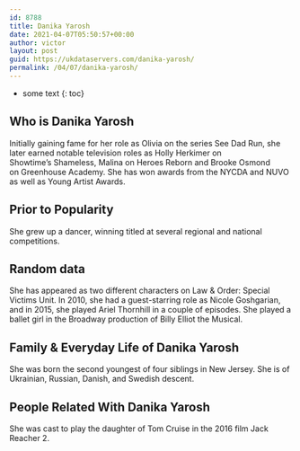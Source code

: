 ```yaml
---
id: 8788
title: Danika Yarosh
date: 2021-04-07T05:50:57+00:00
author: victor
layout: post
guid: https://ukdataservers.com/danika-yarosh/
permalink: /04/07/danika-yarosh/
---
```


* some text
{: toc}


## Who is Danika Yarosh



Initially gaining fame for her role as Olivia on the series See Dad Run, she later earned notable television roles as Holly Herkimer on Showtime&#8217;s Shameless, Malina on Heroes Reborn and Brooke Osmond on Greenhouse Academy. She has won awards from the NYCDA and NUVO as well as Young Artist Awards.

                
                
                
## Prior to Popularity



She grew up a dancer, winning titled at several regional and national competitions.

                
                
                
## Random data



She has appeared as two different characters on Law & Order: Special Victims Unit. In 2010, she had a guest-starring role as Nicole Goshgarian, and in 2015, she played Ariel Thornhill in a couple of episodes. She played a ballet girl in the Broadway production of Billy Elliot the Musical.

                
                
                
## Family & Everyday Life of Danika Yarosh



She was born the second youngest of four siblings in New Jersey. She is of Ukrainian, Russian, Danish, and Swedish descent.

                
                
                
## People Related With Danika Yarosh



She was cast to play the daughter of Tom Cruise in the 2016 film Jack Reacher 2.

                
              
            
          
          
          